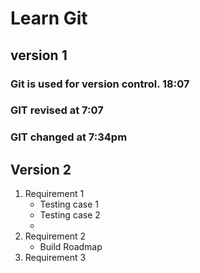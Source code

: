 # Learn Git 
## version 1
### Git is used for version control. 18:07
### GIT revised at 7:07
### GIT changed at 7:34pm

## Version 2
1. Requirement 1
   - Testing case 1
   - Testing case 2
   - 
2. Requirement 2
   - Build Roadmap
3. Requirement 3